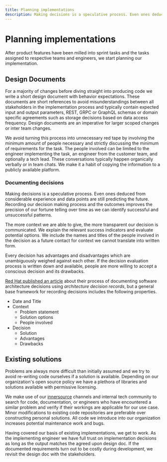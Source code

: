 ```yaml
---
title: Planning implementations
description: Making decisions is a speculative process. Even ones deduced from considerable experience and data points are still predicting the future. Recording our decision making process and the outcomes improves the precision of our fortune telling over time as we can identify successful and unsuccessful patterns.
---
```


# Planning implementations

After product features have been milled into sprint tasks and the tasks assigned to respective teams and engineers, we start planning our implementation.

## Design Documents

For a majority of changes before diving straight into producing code we write a short design document with behavior expectations. These documents are short references to avoid misunderstandings between all stakeholders in the implementation process and typically contain expected input and output parameters, REST, GRPC or GraphQL schemas or domain specific agreements such as storage decisions based on data access frequency. Design documents are an imperative for larger scoped changes or inter team changes. 

We avoid turning this process into unnecessary red tape by involving the minimum amount of people necessary and strictly discussing the minimum of requirements for the task. The people involved can be limited to the engineer implementing the task, an engineer from the customer team, and optionally a tech lead. These conversations typically happen organically verbally or in team chats. We make it a habit of copying the information to a publicly available platform.

### Documenting decisions

Making decisions is a speculative process. Even ones deduced from considerable experience and data points are still predicting the future. Recording our decision making process and the outcomes improves the precision of our fortune telling over time as we can identify successful and unsuccessful patterns.

The more context we are able to give, the more transparent our decision is communicated. We explain the relevant success indicators and evaluate potential options. We include the names and titles of the people involved in the decision as a future contact for context we cannot translate into written form.

Every decision has advantages and disadvantages which are unambiguously weighed against each other. If the decision evaluation process is written down and available, people are more willing to accept a conscious decision and its drawbacks.

[Red Hat published an article](https://www.redhat.com/architect/architecture-decision-records) about their process of documenting software architecture decisions using *architecture decision records*, but a general base framework for recording decisions includes the following properties.

- Date and Title
- Context
    - Problem statement
    - Solution options
    - People involved
- Decision
    - Solution
    - Advantages
    - Drawbacks

## Existing solutions

Problems are always more difficult than initially assumed and we try to avoid re-writing code ourselves if a solution is available. Depending on our organization's open source policy we have a plethora of libraries and solutions available with permissive licensing.

We make use of our [innersource](../anatomy-of-a-software-company/innersourcing.md) channels and internal tech community to search for code, documentation, or engineers who have encountered a similar problem and verify if their workings are applicable for our use case. Minor modifications to existing code repositories are preferable over constructing personal solutions. All code we introduce into our organization increases potential maintenance work and bugs.

Having covered our basis of existing implementations, we get to work. As the implementing engineer we have full trust on implementation decisions as long as the output matches the agreed upon design doc. If the documented requirements turn out to be costly during development, we revisit the design doc with the stakeholders.
